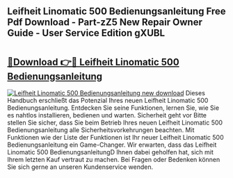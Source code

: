 ## Leifheit Linomatic 500 Bedienungsanleitung Free Pdf Download - Part-zZ5 New Repair Owner Guide - User Service Edition gXUBL

# <h2><a href="http://df4u9d.blite.top/?on=Leifheit+Linomatic+500+Bedienungsanleitung">🔗Download 👉🔴 Leifheit Linomatic 500 Bedienungsanleitung</a></h2>

[![Leifheit Linomatic 500 Bedienungsanleitung new download](https://i.imgur.com/lujVjoI.png)](http://df4u9d.blite.top/?on=Leifheit+Linomatic+500+Bedienungsanleitung)
Dieses Handbuch erschließt das Potenzial Ihres neuen Leifheit Linomatic 500 Bedienungsanleitung. Entdecken Sie seine Funktionen, lernen Sie, wie Sie es nahtlos installieren, bedienen und warten. Sicherheit geht vor Bitte stellen Sie sicher, dass Sie beim Betrieb Ihres neuen Leifheit Linomatic 500 Bedienungsanleitung alle Sicherheitsvorkehrungen beachten. Mit Funktionen wie der Liste der Funktionen ist Ihr neuer Leifheit Linomatic 500 Bedienungsanleitung ein Game-Changer. Wir erwarten, dass das Leifheit Linomatic 500 BedienungsanleitungD Ihnen dabei geholfen hat, sich mit Ihrem letzten Kauf vertraut zu machen. Bei Fragen oder Bedenken können Sie sich gerne an unseren Kundenservice wenden.
